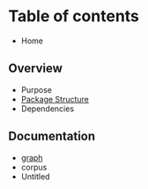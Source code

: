 # Table of contents

* Home

## Overview

* Purpose
* [Package Structure](overview/package-structure.md)
* Dependencies

## Documentation

* [graph](documentation/graph.md)
* corpus
* Untitled

